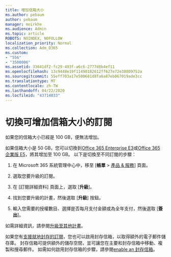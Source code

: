 ```yaml
---
title: 增加信箱大小
ms.author: pebaum
author: pebaum
manager: mnirkhe
ms.audience: Admin
ms.topic: article
ROBOTS: NOINDEX, NOFOLLOW
localization_priority: Normal
ms.collection: Adm_O365
ms.custom:
- "556"
- "3500006"
ms.assetid: 33641df2-fc29-493f-a6c6-2777d8b4ef11
ms.openlocfilehash: 13c9448e19f11490182612ff627e72e38809752a
ms.sourcegitcommit: 55eff703a17e500681d8fa6a87eb067019ade3cc
ms.translationtype: MT
ms.contentlocale: zh-TW
ms.lasthandoff: 04/22/2020
ms.locfileid: "43714033"
---
```

# <a name="switch-subscriptions-to-increase-mailbox-size"></a>切換可增加信箱大小的訂閱

如果您的信箱大小已經是 100 GB，便無法增加。
  
如果信箱大小是 50 GB，您可以切換到[Office 365 Enterprise E3](https://products.office.com/business/office-365-enterprise-e3-business-software)或[Office 365 企業版 E5](https://products.office.com/business/office-365-enterprise-e5-business-software)，將其增加至 100 GB。 以下是切換至不同訂閱的步驟：
  
1. 在 Microsoft 365 系統管理中心中，移至 [**帳單** \> [產品 & 服務](https://go.microsoft.com/fwlink/p/?linkid=842054)] 頁面。

2. 選取您要升級的訂閱。

3. 在 [訂閱詳細資料] 頁面上，選取 [**升級**]。

4. 找到您要升級的計畫，然後選取 [**升級**] 按鈕。

5. 輸入您需要的授權數目、選擇是否每月支付金額或為全年支付，然後選取 [**簽出**]。

如需詳細資訊，請參閱[升級至其他計畫](https://docs.microsoft.com/office365/admin/subscriptions-and-billing/upgrade-to-different-plan)。

如果您有[支援就地封存的訂閱](https://docs.microsoft.com/office365/servicedescriptions/exchange-online-archiving-service-description/exchange-online-archiving-service-description)，您也可以啟用封存信箱，以取得額外的電子郵件儲存庫。 封存信箱可提供額外的儲存空間，並可讓您在主要和封存信箱中移動、複製和搜尋郵件。 如需如何啟用封存信箱的步驟，請參閱[enable an 封存信箱](https://docs.microsoft.com/office365/securitycompliance/enable-archive-mailboxes)。